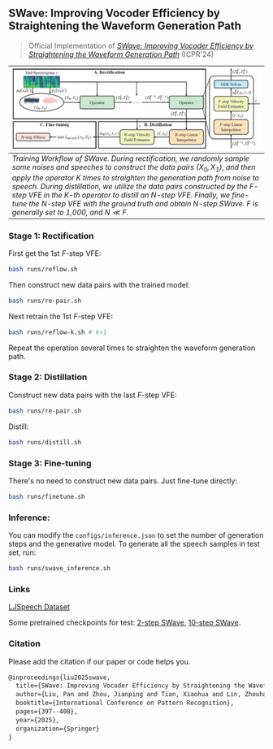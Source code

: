 ## SWave: Improving Vocoder Efficiency by Straightening the Waveform Generation Path

> Official Implementation of *[SWave: Improving Vocoder Efficiency by Straightening the Waveform Generation Path](https://link.springer.com/chapter/10.1007/978-3-031-78172-8_26)* (ICPR'24)

| ![workflow.png](misc/workflow.png)                           |
| :----------------------------------------------------------- |
| *Training Workflow of SWave. During rectification, we randomly sample some noises and speeches to construct the data pairs $(X_0,X_1)$, and then apply the operator $K$ times to straighten the generation path from noise to speech. During distillation, we utilize the data pairs constructed by the $F$-step VFE in the $K$-th operator to distill an $N$-step VFE. Finally, we fine-tune the $N$-step VFE with the ground truth and obtain $N$-step SWave. $F$ is generally set to 1,000, and $N\ll F$.* |

### Stage 1: Rectification

First get the 1st $F$-step VFE:

```bash
bash runs/reflow.sh
```

Then construct new data pairs with the trained model:

```bash
bash runs/re-pair.sh
```

Next retrain the 1st $F$-step VFE:

```bash
bash runs/reflow-k.sh # k>1
```

Repeat the operation several times to straighten the waveform generation path.

### Stage 2: Distillation

Construct new data pairs with the last $F$-step VFE:

```bash
bash runs/re-pair.sh
```

Distill:

```bash
bash runs/distill.sh
```

### Stage 3: Fine-tuning

There's no need to construct new data pairs. Just fine-tune directly:

```bash
bash runs/finetune.sh
```

### Inference:

You can modify the `configs/inference.json` to set the number of generation steps and the generative model. To generate all the speech samples in test set, run:

```bash
bash runs/swave_inference.sh
```

### Links

[LJSpeech Dataset](https://data.keithito.com/data/speech/LJSpeech-1.1.tar.bz2)


Some pretrained checkpoints for test: [2-step SWave](https://drive.google.com/file/d/1yj8xSKtrIS3cfvNhnC7Y3f7vYIFNAxYQ/view?usp=drive_link), [10-step SWave](https://drive.google.com/file/d/13X4TyO5VY3Gu6pC93DOctI5YJNaza_Pj/view?usp=sharing).

### Citation
Please add the citation if our paper or code helps you.
```tex
@inproceedings{liu2025swave,
  title={SWave: Improving Vocoder Efficiency by Straightening the Waveform Generation Path},
  author={Liu, Pan and Zhou, Jianping and Tian, Xiaohua and Lin, Zhouhan},
  booktitle={International Conference on Pattern Recognition},
  pages={397--408},
  year={2025},
  organization={Springer}
}
```



